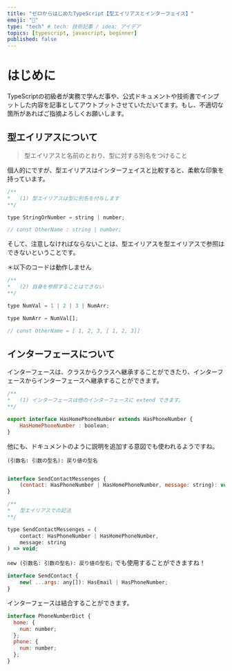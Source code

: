 ```yaml
---
title: "ゼロからはじめたTypeScript【型エイリアスとインターフェイス】"
emoji: "🕌"
type: "tech" # tech: 技術記事 / idea: アイデア
topics: [typescript, javascript, beginner]
published: false
---
```

# はじめに
TypeScriptの初級者が実務で学んだ事や、公式ドキュメントや技術書でインプットした内容を記事としてアウトプットさせていただいてます。もし、不適切な箇所があればご指摘よろしくお願いします。

## 型エイリアスについて
>型エイリアスと名前のとおり、型に対する別名をつけること

個人的にですが、型エイリアスはインターフェイスと比較すると、柔軟な印象を持っています。

```typescript:script.js
/**
*   (1) 型エイリアスは型に別名を付与します
**/

type StringOrNumber = string | number;

// const OtherName : string | number;
```

そして、注意しなければならないことは、型エイリアスを型エイリアスで参照はできないということです。

＊以下のコードは動作しません
```typescript:script.js
/**
*   (2) 自身を参照することはできない
**/

type NumVal = 1 | 2 | 3 | NumArr;

type NumArr = NumVal[];

// const OtherName = [ 1, 2, 3, [ 1, 2, 3]]
```

## インターフェースについて

インターフェースは、クラスからクラスへ継承することができたり、インターフェースからインターフェースへ継承することができます。

```typescript:script.js
/**
*   (1) インターフェースは他のインターフェースに extend できます。
**/

export interface HasHomePhoneNumber extends HasPhoneNumber {
    HasHomePhoneNumber : boolean;
}
```

他にも、ドキュメントのように説明を追加する意図でも使われるようですね。

`(引数名: 引数の型名): 戻り値の型名`
```typescript:script.js

interface SendContactMessenges {
    (contact: HasPhoneNumber | HasHomePhoneNumber, message: string): void;
}

/**
*   型エイリアスでの記法
**/

type SendContactMessenges = (
    contact: HasPhoneNumber | HasHomePhoneNumber, 
    message: string
) => void;

```

`new (引数名: 引数の型名): 戻り値の型名;` でも使用することができますね！

```typescript:script.js
interface SendContact {
    new( ...args: any[]): HasEmail | HasPhoneNumber;
}
```

インターフェースは結合することができます。

```typescript:script.js
interface PhoneNumberDict {
  home: {
    num: number;
  };
  phone: {
    num: number;
  };
}
```
